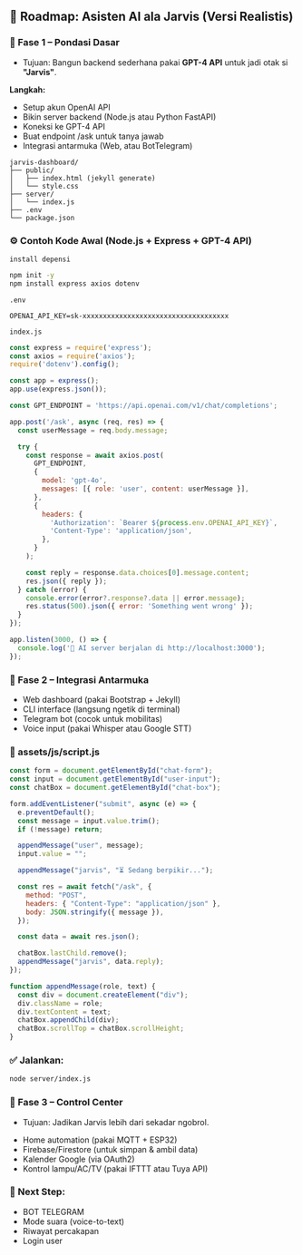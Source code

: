 ## 🧭 Roadmap: Asisten AI ala Jarvis (Versi Realistis)

### 🧱 Fase 1 – Pondasi Dasar

* Tujuan: Bangun backend sederhana pakai **GPT-4 API** untuk jadi otak si **"Jarvis"**.

**Langkah:**
- Setup akun OpenAI API
- Bikin server backend (Node.js atau Python FastAPI)
- Koneksi ke GPT-4 API
- Buat endpoint /ask untuk tanya jawab
- Integrasi antarmuka (Web, atau BotTelegram)

```pgsql
jarvis-dashboard/
├── public/
│   ├── index.html (jekyll generate)
│   └── style.css
├── server/
│   └── index.js
├── .env
└── package.json
```

### ⚙️ Contoh Kode Awal (Node.js + Express + GPT-4 API)

`install depensi`
```bash
npm init -y
npm install express axios dotenv
```

`.env`
```env
OPENAI_API_KEY=sk-xxxxxxxxxxxxxxxxxxxxxxxxxxxxxxxxxxxx
```

`index.js`
```js
const express = require('express');
const axios = require('axios');
require('dotenv').config();

const app = express();
app.use(express.json());

const GPT_ENDPOINT = 'https://api.openai.com/v1/chat/completions';

app.post('/ask', async (req, res) => {
  const userMessage = req.body.message;

  try {
    const response = await axios.post(
      GPT_ENDPOINT,
      {
        model: 'gpt-4o',
        messages: [{ role: 'user', content: userMessage }],
      },
      {
        headers: {
          'Authorization': `Bearer ${process.env.OPENAI_API_KEY}`,
          'Content-Type': 'application/json',
        },
      }
    );

    const reply = response.data.choices[0].message.content;
    res.json({ reply });
  } catch (error) {
    console.error(error?.response?.data || error.message);
    res.status(500).json({ error: 'Something went wrong' });
  }
});

app.listen(3000, () => {
  console.log('🧠 AI server berjalan di http://localhost:3000');
});
```

### 🔗 Fase 2 – Integrasi Antarmuka

- Web dashboard (pakai Bootstrap + Jekyll)
- CLI interface (langsung ngetik di terminal)
- Telegram bot (cocok untuk mobilitas)
- Voice input (pakai Whisper atau Google STT)

### 🧠 assets/js/script.js
```js
const form = document.getElementById("chat-form");
const input = document.getElementById("user-input");
const chatBox = document.getElementById("chat-box");

form.addEventListener("submit", async (e) => {
  e.preventDefault();
  const message = input.value.trim();
  if (!message) return;

  appendMessage("user", message);
  input.value = "";

  appendMessage("jarvis", "⏳ Sedang berpikir...");

  const res = await fetch("/ask", {
    method: "POST",
    headers: { "Content-Type": "application/json" },
    body: JSON.stringify({ message }),
  });

  const data = await res.json();

  chatBox.lastChild.remove();
  appendMessage("jarvis", data.reply);
});

function appendMessage(role, text) {
  const div = document.createElement("div");
  div.className = role;
  div.textContent = text;
  chatBox.appendChild(div);
  chatBox.scrollTop = chatBox.scrollHeight;
}
```

### ✅ Jalankan:
```bash
node server/index.js
```

### 🔌 Fase 3 – Control Center

* Tujuan: Jadikan Jarvis lebih dari sekadar ngobrol.

- Home automation (pakai MQTT + ESP32)
- Firebase/Firestore (untuk simpan & ambil data)
- Kalender Google (via OAuth2)
- Kontrol lampu/AC/TV (pakai IFTTT atau Tuya API)

### 🔮 Next Step:

- BOT TELEGRAM
- Mode suara (voice-to-text)
- Riwayat percakapan
- Login user